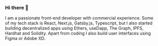 ### Hi there 👋

I am a passionate front-end developer with commercial experience. Some of my tech stack is React, Next.js, Gatsby.js, Typescript, but I also started building decentralized apps using Ethers, useDapp, The Graph, IPFS, Hardhat and Solidity. Apart from coding I also build user interfaces using Figma or Adobe XD.
